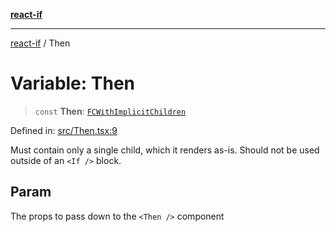 [**react-if**](../README.md)

***

[react-if](../globals.md) / Then

# Variable: Then

> `const` **Then**: [`FCWithImplicitChildren`](../type-aliases/FCWithImplicitChildren.md)

Defined in: [src/Then.tsx:9](https://github.com/romac/react-if/blob/7939a8e6f1b1b20a40a2d6c0a920e63e1b5f48e7/src/Then.tsx#L9)

Must contain only a single child, which it renders as-is.
Should not be used outside of an `<If />` block.

## Param

The props to pass down to the `<Then />` component

